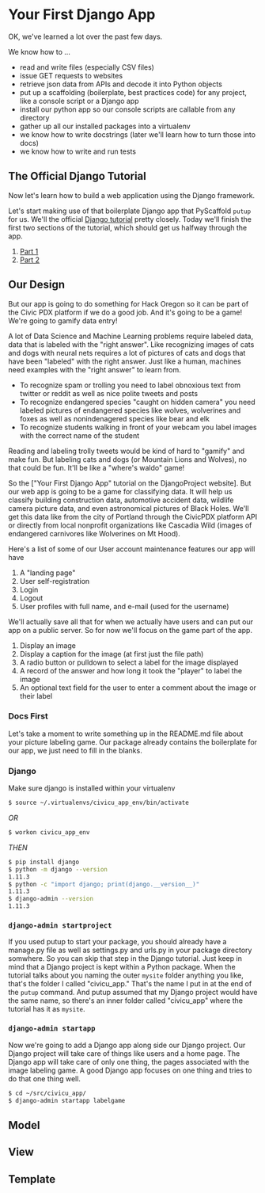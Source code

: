 # Your First Django App

OK, we've learned a lot over the past few days.

We know how to ...

- read and write files (especially CSV files)
- issue GET requests to websites
- retrieve json data from APIs and decode it into Python objects
- put up a scaffolding (boilerplate, best practices code) for any project, like a console script or a Django app
- install our python app so our console scripts are callable from any directory
- gather up all our installed packages into a virtualenv
- we know how to write docstrings (later we'll learn how to turn those into docs)
- we know how to write and run tests

## The Official Django Tutorial

Now let's learn how to build a web application using the Django framework.

Let's start making use of that boilerplate Django app that PyScaffold `putup` for us.
We'll the official [Django tutorial](https://docs.djangoproject.com/en/1.11/intro/tutorial01/) pretty closely.
Today we'll finish the first two sections of the tutorial, which should get us halfway through the app.

1. [Part 1](https://docs.djangoproject.com/en/1.11/intro/tutorial01/)
2. [Part 2](https://docs.djangoproject.com/en/1.11/intro/tutorial01/)

## Our Design

But our app is going to do something for Hack Oregon so it can be part of the Civic PDX platform if we do a good job.
And it's going to be a game!
We're going to gamify data entry!

A lot of Data Science and Machine Learning problems require labeled data, data that is labeled with the "right answer".
Like recognizing images of cats and dogs with neural nets requires a lot of pictures of cats and dogs that have been "labeled" with the right answer.
Just like a human, machines need examples with the "right answer" to learn from.

- To recognize spam or trolling you need to label obnoxious text from twitter or reddit as well as nice polite tweets and posts
- To recognize endangered species "caught on hidden camera" you need labeled pictures of endangered species like wolves, wolverines and foxes as well as nonindenagered species like bear and elk  
- To recognize students walking in front of your webcam you label images with the correct name of the student

Reading and labeling trolly tweets would be kind of hard to "gamify" and make fun.
But labeling cats and dogs (or Mountain Lions and Wolves), no that could be fun.
It'll be like a "where's waldo" game!

So the ["Your First Django App" tutorial on the DjangoProject website]. But our web app is going to be a game for classifying data. It will help us classify building construction data, automotive accident data, wildlife camera picture data, and even astronomical pictures of Black Holes. We'll get this data like from the city of Portland through the CivicPDX platform API or directly from local nonprofit organizations like Cascadia Wild (images of endangered carnivores like Wolverines on Mt Hood).

Here's a list of some of our User account maintenance features our app will have

1. A "landing page"
1. User self-registration
2. Login
3. Logout
4. User profiles with full name, and e-mail (used for the username)

We'll actually save all that for when we actually have users and can put our app on a public server.
So for now we'll focus on the game part of the app.

1. Display an image
2. Display a caption for the image (at first just the file path)
3. A radio button or pulldown to select a label for the image displayed
4. A record of the answer and how long it took the "player" to label the image
5. An optional text field for the user to enter a comment about the image or their label

### Docs First

Let's take a moment to write something up in the README.md file about your picture labeling game.
Our package already contains the boilerplate for our app, we just need to fill in the blanks.

### Django

Make sure django is installed within your virtualenv

```bash
$ source ~/.virtualenvs/civicu_app_env/bin/activate
```

*OR*

```bash
$ workon civicu_app_env
```

*THEN*

```bash
$ pip install django
$ python -m django --version
1.11.3
$ python -c "import django; print(django.__version__)"
1.11.3
$ django-admin --version
1.11.3
```

### `django-admin startproject`

If you used putup to start your package, you should already have a manage.py file as well as settings.py and urls.py in your package directory somwhere.
So you can skip that step in the Django tutorial.
Just keep in mind that a Django project is kept within a Python package.
When the tutorial talks about you naming the outer `mysite` folder anything you like, that's the folder I called "civicu_app."
That's the name I put in at the end of the `putup` command.
And putup assumed that my Django project would have the same name, so there's an inner folder called "civicu_app" where the tutorial has it as `mysite`.

### `django-admin startapp`

Now we're going to add a Django app along side our Django project. Our Django project will take care of things like users and a home page. The Django app will take care of only one thing, the pages associated with the image labeling game.
A good Django app focuses on one thing and tries to do that one thing well.

```bash
$ cd ~/src/civicu_app/
$ django-admin startapp labelgame
```

## Model

## View

## Template

